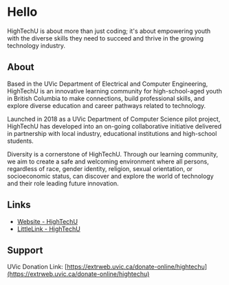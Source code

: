 # Hello

HighTechU is about more than just coding; it's about empowering youth with the diverse skills they need to succeed and thrive in the growing technology industry.

## About

Based in the UVic Department of Electrical and Computer Engineering, HighTechU is an innovative learning community for high-school-aged youth in British Columbia to make connections, build professional skills, and explore diverse education and career pathways related to technology.

Launched in 2018 as a UVic Department of Computer Science pilot project, HighTechU has developed into an on-going collaborative initiative delivered in partnership with local industry, educational institutions and high-school students.

Diversity is a cornerstone of HighTechU. Through our learning community, we aim to create a safe and welcoming environment where all persons, regardless of race, gender identity, religion, sexual orientation, or socioeconomic status, can discover and explore the world of technology and their role leading future innovation.

## Links

* [Website - HighTechU](https://www.hightechu.ca/)
* [LittleLink - HighTechU](https://hightechu.github.io/links/)

## Support

UVic Donation Link: [https://extrweb.uvic.ca/donate-online/hightechu](https://extrweb.uvic.ca/donate-online/hightechu)
